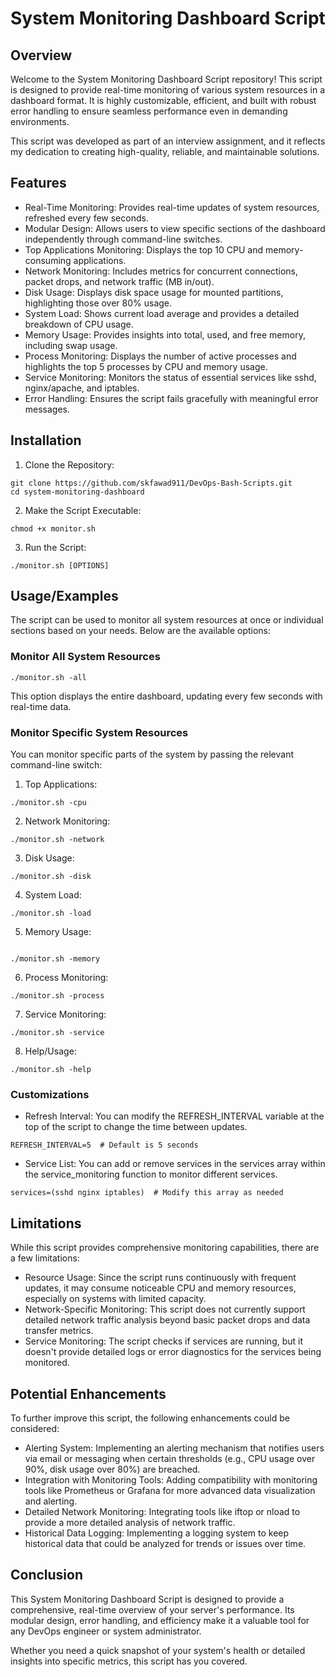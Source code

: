 
# System Monitoring Dashboard Script



## Overview

Welcome to the System Monitoring Dashboard Script repository! This script is designed to provide real-time monitoring of various system resources in a dashboard format. It is highly customizable, efficient, and built with robust error handling to ensure seamless performance even in demanding environments.

This script was developed as part of an interview assignment, and it reflects my dedication to creating high-quality, reliable, and maintainable solutions.


## Features

- Real-Time Monitoring: Provides real-time updates of system resources, refreshed every few seconds.
- Modular Design: Allows users to view specific sections of the dashboard independently through command-line switches.
- Top Applications Monitoring: Displays the top 10 CPU and memory-consuming applications.
- Network Monitoring: Includes metrics for concurrent connections, packet drops, and network traffic (MB in/out).
- Disk Usage: Displays disk space usage for mounted partitions, highlighting those over 80% usage.
- System Load: Shows current load average and provides a detailed breakdown of CPU usage.
- Memory Usage: Provides insights into total, used, and free memory, including swap usage.
- Process Monitoring: Displays the number of active processes and highlights the top 5 processes by CPU and memory usage.
- Service Monitoring: Monitors the status of essential services like sshd, nginx/apache, and iptables.
- Error Handling: Ensures the script fails gracefully with meaningful error messages.


## Installation

1. Clone the Repository:
```
git clone https://github.com/skfawad911/DevOps-Bash-Scripts.git
cd system-monitoring-dashboard
```

2. Make the Script Executable:
```
chmod +x monitor.sh
```

3. Run the Script:
```
./monitor.sh [OPTIONS]
```


## Usage/Examples

The script can be used to monitor all system resources at once or individual sections based on your needs. Below are the available options:

### Monitor All System Resources
```
./monitor.sh -all
```
This option displays the entire dashboard, updating every few seconds with real-time data.

### Monitor Specific System Resources
You can monitor specific parts of the system by passing the relevant command-line switch:

1. Top Applications:
```
./monitor.sh -cpu
```
2. Network Monitoring:
 ```
./monitor.sh -network
```
3. Disk Usage:
```
./monitor.sh -disk
```
4. System Load:

 ```
./monitor.sh -load
```
5. Memory Usage:
```
 
./monitor.sh -memory
```
6. Process Monitoring:

 ```
./monitor.sh -process
```
7. Service Monitoring:

 ```
./monitor.sh -service
```
8. Help/Usage:

 ```
./monitor.sh -help
```

### Customizations

- Refresh Interval: You can modify the REFRESH_INTERVAL variable at the top of the script to change the time between updates.
```
REFRESH_INTERVAL=5  # Default is 5 seconds
```
- Service List: You can add or remove services in the services array within the service_monitoring function to monitor different services.
```
services=(sshd nginx iptables)  # Modify this array as needed
```


## Limitations

While this script provides comprehensive monitoring capabilities, there are a few limitations:

- Resource Usage: Since the script runs continuously with frequent updates, it may consume noticeable CPU and memory resources, especially on systems with limited capacity.
- Network-Specific Monitoring: This script does not currently support detailed network traffic analysis beyond basic packet drops and data transfer metrics.
- Service Monitoring: The script checks if services are running, but it doesn't provide detailed logs or error diagnostics for the services being monitored.
## Potential Enhancements

To further improve this script, the following enhancements could be considered:

- Alerting System: Implementing an alerting mechanism that notifies users via email or messaging when certain thresholds (e.g., CPU usage over 90%, disk usage over 80%) are breached.
- Integration with Monitoring Tools: Adding compatibility with monitoring tools like Prometheus or Grafana for more advanced data visualization and alerting.
- Detailed Network Monitoring: Integrating tools like iftop or nload to provide a more detailed analysis of network traffic.
- Historical Data Logging: Implementing a logging system to keep historical data that could be analyzed for trends or issues over time.


## Conclusion

This System Monitoring Dashboard Script is designed to provide a comprehensive, real-time overview of your server's performance. Its modular design, error handling, and efficiency make it a valuable tool for any DevOps engineer or system administrator.

Whether you need a quick snapshot of your system's health or detailed insights into specific metrics, this script has you covered.
